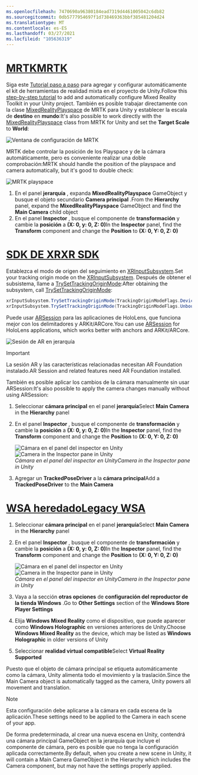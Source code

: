 ```yaml
---
ms.openlocfilehash: 7470690a96380184ead7319d4461005042c6db82
ms.sourcegitcommit: 0db5777954697f1d738469363bbf385481204d24
ms.translationtype: MT
ms.contentlocale: es-ES
ms.lasthandoff: 03/27/2021
ms.locfileid: "105636319"
---
```

# <a name="mrtk"></a>[<span data-ttu-id="257a9-101">MRTK</span><span class="sxs-lookup"><span data-stu-id="257a9-101">MRTK</span></span>](#tab/mrtk)
<!-- NEVER CHANGE THE ABOVE LINE! -->

<span data-ttu-id="257a9-102">Siga este [Tutorial paso a paso](../../tutorials/mr-learning-base-01.md) para agregar y configurar automáticamente el kit de herramientas de realidad mixta en el proyecto de Unity.</span><span class="sxs-lookup"><span data-stu-id="257a9-102">Follow this [step-by-step tutorial](../../tutorials/mr-learning-base-01.md) to add and automatically configure Mixed Reality Toolkit in your Unity project.</span></span> <span data-ttu-id="257a9-103">También es posible trabajar directamente con la clase [MixedRealityPlayspace](https://docs.microsoft.com/dotnet/api/microsoft.mixedreality.toolkit.mixedrealityplayspace) de MRTK para Unity y establecer la escala de **destino** en **mundo**:</span><span class="sxs-lookup"><span data-stu-id="257a9-103">It's also possible to work directly with the [MixedRealityPlayspace](https://docs.microsoft.com/dotnet/api/microsoft.mixedreality.toolkit.mixedrealityplayspace) class from MRTK for Unity and set the **Target Scale** to **World**:</span></span>

![Ventana de configuración de MRTK](../../images/mrtk-target-scale.png)

<span data-ttu-id="257a9-105">MRTK debe controlar la posición de los Playspace y de la cámara automáticamente, pero es conveniente realizar una doble comprobación:</span><span class="sxs-lookup"><span data-stu-id="257a9-105">MRTK should handle the position of the playspace and camera automatically, but it's good to double check:</span></span>

![MRTK playspace](../../images/mrtk-playspace.png)

1. <span data-ttu-id="257a9-107">En el panel **jerarquía** , expanda **MixedRealityPlayspace** GameObject y busque el objeto secundario **Camera principal** .</span><span class="sxs-lookup"><span data-stu-id="257a9-107">From the **Hierarchy** panel, expand the **MixedRealityPlayspace** GameObject and find the **Main Camera** child object</span></span>
2. <span data-ttu-id="257a9-108">En el panel **Inspector** , busque el componente de **transformación** y cambie la **posición** a **(X: 0, y: 0, Z: 0)**</span><span class="sxs-lookup"><span data-stu-id="257a9-108">In the **Inspector** panel, find the **Transform** component and change the **Position** to **(X: 0, Y: 0, Z: 0)**</span></span>

# <a name="xr-sdk"></a>[<span data-ttu-id="257a9-109">SDK DE XR</span><span class="sxs-lookup"><span data-stu-id="257a9-109">XR SDK</span></span>](#tab/xr)
<!-- NEVER CHANGE THE ABOVE LINE! -->

<span data-ttu-id="257a9-110">Establezca el modo de origen del seguimiento en [XRInputSubsystem](https://docs.unity3d.com/Documentation/ScriptReference/XR.XRInputSubsystem.html).</span><span class="sxs-lookup"><span data-stu-id="257a9-110">Set your tracking origin mode on the [XRInputSubsystem](https://docs.unity3d.com/Documentation/ScriptReference/XR.XRInputSubsystem.html).</span></span> <span data-ttu-id="257a9-111">Después de obtener el subsistema, llame a [TrySetTrackingOriginMode](https://docs.unity3d.com/Documentation/ScriptReference/XR.XRInputSubsystem.TrySetTrackingOriginMode.html):</span><span class="sxs-lookup"><span data-stu-id="257a9-111">After obtaining the subsystem, call [TrySetTrackingOriginMode](https://docs.unity3d.com/Documentation/ScriptReference/XR.XRInputSubsystem.TrySetTrackingOriginMode.html):</span></span>

```cs
xrInputSubsystem.TrySetTrackingOriginMode(TrackingOriginModeFlags.Device);
xrInputSubsystem.TrySetTrackingOriginMode(TrackingOriginModeFlags.Unbounded); // Recommendation for OpenXR
```

<span data-ttu-id="257a9-112">Puede usar [ARSession](https://docs.unity3d.com/Packages/com.unity.xr.arfoundation@2.1/manual/index.html#installing-ar-foundation) para las aplicaciones de HoloLens, que funciona mejor con los delimitadores y ARKit/ARCore.</span><span class="sxs-lookup"><span data-stu-id="257a9-112">You can use [ARSession](https://docs.unity3d.com/Packages/com.unity.xr.arfoundation@2.1/manual/index.html#installing-ar-foundation) for HoloLens applications, which works better with anchors and ARKit/ARCore.</span></span>

![Sesión de AR en jerarquía](../../images/xrsdk-arsession.png)

> [!IMPORTANT]
> <span data-ttu-id="257a9-114">La sesión AR y las características relacionadas necesitan AR Foundation instalado.</span><span class="sxs-lookup"><span data-stu-id="257a9-114">AR Session and related features need AR Foundation installed.</span></span>

<span data-ttu-id="257a9-115">También es posible aplicar los cambios de la cámara manualmente sin usar ARSession:</span><span class="sxs-lookup"><span data-stu-id="257a9-115">It's also possible to apply the camera changes manually without using ARSession:</span></span>

1. <span data-ttu-id="257a9-116">Seleccionar **cámara principal** en el panel **jerarquía**</span><span class="sxs-lookup"><span data-stu-id="257a9-116">Select **Main Camera** in the **Hierarchy** panel</span></span>
1. <span data-ttu-id="257a9-117">En el panel **Inspector** , busque el componente de **transformación** y cambie la **posición** a **(X: 0, y: 0, Z: 0)**</span><span class="sxs-lookup"><span data-stu-id="257a9-117">In the **Inspector** panel, find the **Transform** component and change the **Position** to **(X: 0, Y: 0, Z: 0)**</span></span>

   <span data-ttu-id="257a9-118">![Cámara en el panel del inspector en Unity](../../images/maincamera-350px.png)</span><span class="sxs-lookup"><span data-stu-id="257a9-118">![Camera in the Inspector pane in Unity](../../images/maincamera-350px.png)</span></span>  
   <span data-ttu-id="257a9-119">*Cámara en el panel del inspector en Unity*</span><span class="sxs-lookup"><span data-stu-id="257a9-119">*Camera in the Inspector pane in Unity*</span></span>

1. <span data-ttu-id="257a9-120">Agregar un **TrackedPoseDriver** a la **cámara principal**</span><span class="sxs-lookup"><span data-stu-id="257a9-120">Add a **TrackedPoseDriver** to the **Main Camera**</span></span>

# <a name="legacy-wsa"></a>[<span data-ttu-id="257a9-121">WSA heredado</span><span class="sxs-lookup"><span data-stu-id="257a9-121">Legacy WSA</span></span>](#tab/wsa)
<!-- NEVER CHANGE THE ABOVE LINE! -->

1. <span data-ttu-id="257a9-122">Seleccionar **cámara principal** en el panel **jerarquía**</span><span class="sxs-lookup"><span data-stu-id="257a9-122">Select **Main Camera** in the **Hierarchy** panel</span></span>
1. <span data-ttu-id="257a9-123">En el panel **Inspector** , busque el componente de **transformación** y cambie la **posición** a **(X: 0, y: 0, Z: 0)**</span><span class="sxs-lookup"><span data-stu-id="257a9-123">In the **Inspector** panel, find the **Transform** component and change the **Position** to **(X: 0, Y: 0, Z: 0)**</span></span>

   <span data-ttu-id="257a9-124">![Cámara en el panel del inspector en Unity](../../images/maincamera-350px.png)</span><span class="sxs-lookup"><span data-stu-id="257a9-124">![Camera in the Inspector pane in Unity](../../images/maincamera-350px.png)</span></span>  
   <span data-ttu-id="257a9-125">*Cámara en el panel del inspector en Unity*</span><span class="sxs-lookup"><span data-stu-id="257a9-125">*Camera in the Inspector pane in Unity*</span></span>

1. <span data-ttu-id="257a9-126">Vaya a la sección **otras opciones** de **configuración del reproductor de la tienda Windows** .</span><span class="sxs-lookup"><span data-stu-id="257a9-126">Go to **Other Settings** section of the **Windows Store Player Settings**</span></span>
1. <span data-ttu-id="257a9-127">Elija **Windows Mixed Reality** como el dispositivo, que puede aparecer como **Windows Holographic** en versiones anteriores de Unity.</span><span class="sxs-lookup"><span data-stu-id="257a9-127">Choose **Windows Mixed Reality** as the device, which may be listed as **Windows Holographic** in older versions of Unity</span></span>
1. <span data-ttu-id="257a9-128">Seleccionar **realidad virtual compatible**</span><span class="sxs-lookup"><span data-stu-id="257a9-128">Select **Virtual Reality Supported**</span></span>

<span data-ttu-id="257a9-129">Puesto que el objeto de cámara principal se etiqueta automáticamente como la cámara, Unity alimenta todo el movimiento y la traslación.</span><span class="sxs-lookup"><span data-stu-id="257a9-129">Since the Main Camera object is automatically tagged as the camera, Unity powers all movement and translation.</span></span>

>[!NOTE]
><span data-ttu-id="257a9-130">Esta configuración debe aplicarse a la cámara en cada escena de la aplicación.</span><span class="sxs-lookup"><span data-stu-id="257a9-130">These settings need to be applied to the Camera in each scene of your app.</span></span>
>
><span data-ttu-id="257a9-131">De forma predeterminada, al crear una nueva escena en Unity, contendrá una cámara principal GameObject en la jerarquía que incluye el componente de cámara, pero es posible que no tenga la configuración aplicada correctamente.</span><span class="sxs-lookup"><span data-stu-id="257a9-131">By default, when you create a new scene in Unity, it will contain a Main Camera GameObject in the Hierarchy which includes the Camera component, but may not have the settings properly applied.</span></span>